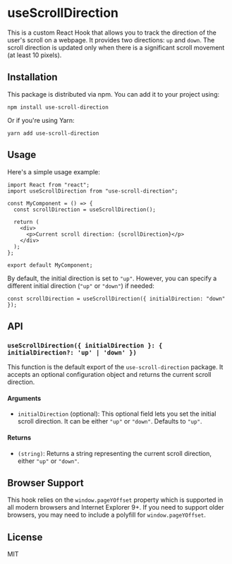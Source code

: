 # useScrollDirection

This is a custom React Hook that allows you to track the direction of the user's scroll on a webpage. It provides two directions: `up` and `down`. The scroll direction is updated only when there is a significant scroll movement (at least 10 pixels).

## Installation

This package is distributed via npm. You can add it to your project using:

```shell
npm install use-scroll-direction
```

Or if you're using Yarn:

```shell
yarn add use-scroll-direction
```

## Usage

Here's a simple usage example:

```tsx
import React from "react";
import useScrollDirection from "use-scroll-direction";

const MyComponent = () => {
  const scrollDirection = useScrollDirection();

  return (
    <div>
      <p>Current scroll direction: {scrollDirection}</p>
    </div>
  );
};

export default MyComponent;
```

By default, the initial direction is set to `"up"`. However, you can specify a different initial direction (`"up"` or `"down"`) if needed:

```tsx
const scrollDirection = useScrollDirection({ initialDirection: "down" });
```

## API

### `useScrollDirection({ initialDirection }: { initialDirection?: 'up' | 'down' })`

This function is the default export of the `use-scroll-direction` package. It accepts an optional configuration object and returns the current scroll direction.

#### Arguments

- `initialDirection` (optional): This optional field lets you set the initial scroll direction. It can be either `"up"` or `"down"`. Defaults to `"up"`.

#### Returns

- `(string)`: Returns a string representing the current scroll direction, either `"up"` or `"down"`.

## Browser Support

This hook relies on the `window.pageYOffset` property which is supported in all modern browsers and Internet Explorer 9+. If you need to support older browsers, you may need to include a polyfill for `window.pageYOffset`.

## License

MIT

